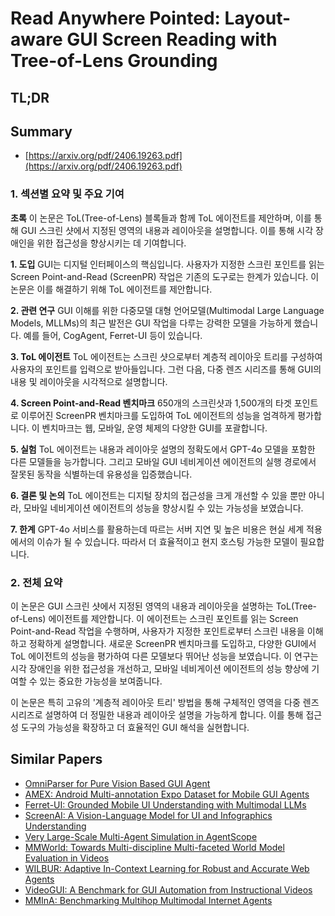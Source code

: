 # Read Anywhere Pointed: Layout-aware GUI Screen Reading with Tree-of-Lens Grounding
## TL;DR
## Summary
- [https://arxiv.org/pdf/2406.19263.pdf](https://arxiv.org/pdf/2406.19263.pdf)

### 1. 섹션별 요약 및 주요 기여

**초록**
이 논문은 ToL(Tree-of-Lens) 블록들과 함께 ToL 에이전트를 제안하며, 이를 통해 GUI 스크린 샷에서 지정된 영역의 내용과 레이아웃을 설명합니다. 이를 통해 시각 장애인을 위한 접근성을 향상시키는 데 기여합니다.

**1. 도입**
GUI는 디지털 인터페이스의 핵심입니다. 사용자가 지정한 스크린 포인트를 읽는 Screen Point-and-Read (ScreenPR) 작업은 기존의 도구로는 한계가 있습니다. 이 논문은 이를 해결하기 위해 ToL 에이전트를 제안합니다.

**2. 관련 연구**
GUI 이해를 위한 다중모델 대형 언어모델(Multimodal Large Language Models, MLLMs)의 최근 발전은 GUI 작업을 다루는 강력한 모델을 가능하게 했습니다. 예를 들어, CogAgent, Ferret-UI 등이 있습니다.

**3. ToL 에이전트**
ToL 에이전트는 스크린 샷으로부터 계층적 레이아웃 트리를 구성하여 사용자의 포인트를 입력으로 받아들입니다. 그런 다음, 다중 렌즈 시리즈를 통해 GUI의 내용 및 레이아웃을 시각적으로 설명합니다.

**4. Screen Point-and-Read 벤치마크**
650개의 스크린샷과 1,500개의 타겟 포인트로 이루어진 ScreenPR 벤치마크를 도입하여 ToL 에이전트의 성능을 엄격하게 평가합니다. 이 벤치마크는 웹, 모바일, 운영 체제의 다양한 GUI를 포괄합니다.

**5. 실험**
ToL 에이전트는 내용과 레이아웃 설명의 정확도에서 GPT-4o 모델을 포함한 다른 모델들을 능가합니다. 그리고 모바일 GUI 네비게이션 에이전트의 실행 경로에서 잘못된 동작을 식별하는데 유용성을 입증했습니다.

**6. 결론 및 논의**
ToL 에이전트는 디지털 장치의 접근성을 크게 개선할 수 있을 뿐만 아니라, 모바일 네비게이션 에이전트의 성능을 향상시킬 수 있는 가능성을 보였습니다.

**7. 한계**
GPT-4o 서비스를 활용하는데 따르는 서버 지연 및 높은 비용은 현실 세계 적용에서의 이슈가 될 수 있습니다. 따라서 더 효율적이고 현지 호스팅 가능한 모델이 필요합니다.

### 2. 전체 요약
이 논문은 GUI 스크린 샷에서 지정된 영역의 내용과 레이아웃을 설명하는 ToL(Tree-of-Lens) 에이전트를 제안합니다. 이 에이전트는 스크린 포인트를 읽는 Screen Point-and-Read 작업을 수행하며, 사용자가 지정한 포인트로부터 스크린 내용을 이해하고 정확하게 설명합니다. 새로운 ScreenPR 벤치마크를 도입하고, 다양한 GUI에서 ToL 에이전트의 성능을 평가하여 다른 모델보다 뛰어난 성능을 보였습니다. 이 연구는 시각 장애인을 위한 접근성을 개선하고, 모바일 네비게이션 에이전트의 성능 향상에 기여할 수 있는 중요한 가능성을 보여줍니다.

이 논문은 특히 고유의 '계층적 레이아웃 트리' 방법을 통해 구체적인 영역을 다중 렌즈 시리즈로 설명하여 더 정밀한 내용과 레이아웃 설명을 가능하게 합니다. 이를 통해 접근성 도구의 가능성을 확장하고 더 효율적인 GUI 해석을 실현합니다.

## Similar Papers
- [OmniParser for Pure Vision Based GUI Agent](2408.00203.md)
- [AMEX: Android Multi-annotation Expo Dataset for Mobile GUI Agents](2407.17490.md)
- [Ferret-UI: Grounded Mobile UI Understanding with Multimodal LLMs](2404.05719.md)
- [ScreenAI: A Vision-Language Model for UI and Infographics Understanding](2402.04615.md)
- [Very Large-Scale Multi-Agent Simulation in AgentScope](2407.17789.md)
- [MMWorld: Towards Multi-discipline Multi-faceted World Model Evaluation in Videos](2406.08407.md)
- [WILBUR: Adaptive In-Context Learning for Robust and Accurate Web Agents](2404.05902.md)
- [VideoGUI: A Benchmark for GUI Automation from Instructional Videos](2406.10227.md)
- [MMInA: Benchmarking Multihop Multimodal Internet Agents](2404.09992.md)
